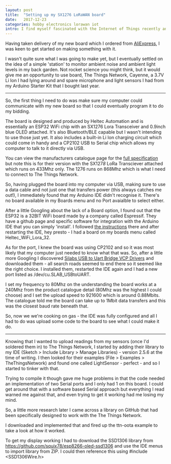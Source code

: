 ```yaml
---
layout: post
title:  "Setting up my SX1276 LoRaWAN board"
date:   2017-12-23
categories: hobby electronics lorawan iot
intro: I find myself fascinated with the Internet of Things recently and so I've gotten myself involved with a local maker group and The Things Network Barnsley to see what's what.
---
```


Having taken delivery of my new board which I ordered from [AliExpress](https://www.aliexpress.com/item/868MHz-915MHz-SX1276-ESP32-LoRa-0-96-Inch-Blue-OLED-Display-Bluetooth-WIFI-Lora-Kit-32/32840258107.html), I was keen to get started on making something with it. 

I wasn't quite sure what I was going to make yet, but I eventually settled on the idea of a simple 'station' to monitor ambient noise and ambient light levels in my back garden. Not rocket science you might think, but it would give me an opportunity to use board, The Things Network, Cayenne, a 3.7V Li Ion I had lying around and spare microphone and light sensors I had from my Arduino Starter Kit that I bought last year.

---

So, the first thing I need to do was make sure my computer could communicate with my new board so that I could eventually program it to do my bidding. 

The board is designed and produced by Heltec Automation and is essentially an ESP32 WiFi chip with an SX1276 Lora Transceiver and 0.9inch blue OLED attached. It's also Bluetooth/BLE capable but I wasn't intending to use those just yet. It also includes a built-in Li Ion charging circuit which could come in handy and a CP2102 USB to Serial chip which allows my computer to talk to it directly via USB.

You can view the manufacturers catalogue page for the [full specification](http://heltec.diytrade.com/sdp/2044581/4/pd-6785993/12013554-0/ESP32_Development_board_Lora_Transceiver_SX1278_43.html) but note this is for their version with the SX127*8* LoRa Transciever attached which runs on 433Mhz only. The 1276 runs on 868Mhz which is what I need to connect to The Things Network.

So, having plugged the board into my computer via USB, making sure to use a data cable and not just one that transfers power (this always catches me out!), I immediately found that my Arduino IDE didn't recognise it. There's no board available in my Boards menu and no Port avaialble to select either.

After a little Googling about the lack of a Board option, I found out that the ESP32 is a 32BIT WiFi board made by a company called Espressif. They have a github page and specific software for integration with the Arduino IDE that you can simply 'install'. I followed [the instructions](https://github.com/espressif/arduino-esp32/blob/master/docs/arduino-ide/mac.md) there and after restarting the IDE, hey presto - I had a board on my boards menu called Heltec_WiFi_Lora_32.

As for the port, I knew the board was using CP2102 and so it was most likely that my computer just needed to know what that was. So, after a little more Googling I discovered [Silabs USB to Uart Bridge VCP Drivers](https://www.silabs.com/products/development-tools/software/usb-to-uart-bridge-vcp-drivers) and downloaded them - all search roads seemed to end there so it seemed like the right choice. I installed them, restarted the IDE again and I had a new port listed as /dev/cu.SLAB_USBtoUART.

I set my frequency to 80Mhz on the understanding the board works at a 240Mhz from the product catalogue detail (80Mhz was the highest I could choose) and I set the upload speed to 921600 which is around 0.88Mbits. The catalogue told me the board can take up to 1Mbit data transfers and this was the closest baud rate beneath that.

So, now we we're cooking on gas - the IDE was fully configured and all I had to do was upload some code to the board to see what I could make it do.

---

Knowing that I wanted to upload readings from my sensors (once I'd soldered them in) to The Things Network, I started by adding their library to my IDE (Sketch > Include Library > Manage Libraries) - version 2.5.6 at the time of writing. I then looked for their examples (File > Examples > TheThingsNetwork) and found one called LightSensor - perfect - and so I started to tinker with that.

Trying to compile it though gave me huge problems in that the code needed an implementation of two Serial ports and I only had 1 on this board. I could get around that with a software based Serial approach but everything I read warned me against that, and even trying to get it working had me losing my mind.

So, a little more research later I came across a library on GitHub that had been specifically designed to work with the The Things Network.

I downloaded and implemented that and fired up the ttn-oota example to take a look at how it worked.



To get my display working I had to download the SSD1306 library from https://github.com/squix78/esp8266-oled-ssd1306 and use the IDE menus to import library from ZIP. I could then reference this using #include <SSD1306Wire.h>